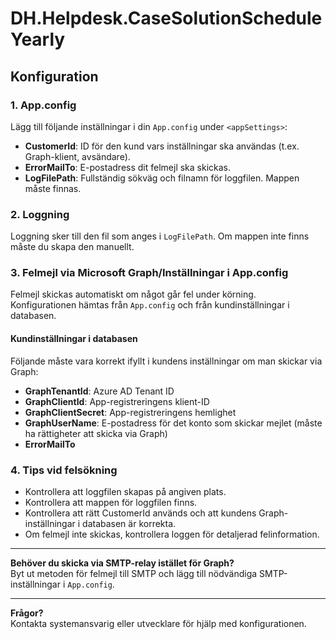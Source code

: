 ﻿# DH.Helpdesk.CaseSolutionScheduleYearly

## Konfiguration

### 1. App.config

Lägg till följande inställningar i din `App.config` under `<appSettings>`:
	<appSettings>
		<add key="CustomerId" value="1" />
		<add key="ErrorMailTo" value="katarina.ask@dhsolutions.se" />
		<add key="ErrorMailSender" value="noreply@dhsolutions.se" />
		<add key="SmtpServer" value="relay2.hostnet.se" />
		<add key="SmtpPort" value="25" />
		<add key="LogFilePath" value="C:/temp/Logs/casesolutionyearly_.log" />
	</appSettings>

- **CustomerId**: ID för den kund vars inställningar ska användas (t.ex. Graph-klient, avsändare).
- **ErrorMailTo**: E-postadress dit felmejl ska skickas.
- **LogFilePath**: Fullständig sökväg och filnamn för loggfilen. Mappen måste finnas.

### 2. Loggning

Loggning sker till den fil som anges i `LogFilePath`. Om mappen inte finns måste du skapa den manuellt.

### 3. Felmejl via Microsoft Graph/Inställningar i App.config

Felmejl skickas automatiskt om något går fel under körning.  
Konfigurationen hämtas från `App.config` och från kundinställningar i databasen.

#### Kundinställningar i databasen

Följande måste vara korrekt ifyllt i kundens inställningar om man skickar via Graph:

- **GraphTenantId**: Azure AD Tenant ID
- **GraphClientId**: App-registreringens klient-ID
- **GraphClientSecret**: App-registreringens hemlighet
- **GraphUserName**: E-postadress för det konto som skickar mejlet (måste ha rättigheter att skicka via Graph)
- **ErrorMailTo** 

### 4. Tips vid felsökning

- Kontrollera att loggfilen skapas på angiven plats.
- Kontrollera att mappen för loggfilen finns.
- Kontrollera att rätt CustomerId används och att kundens Graph-inställningar i databasen är korrekta.
- Om felmejl inte skickas, kontrollera loggen för detaljerad felinformation.

---

**Behöver du skicka via SMTP-relay istället för Graph?**  
Byt ut metoden för felmejl till SMTP och lägg till nödvändiga SMTP-inställningar i `App.config`.

---

**Frågor?**  
Kontakta systemansvarig eller utvecklare för hjälp med konfigurationen.
